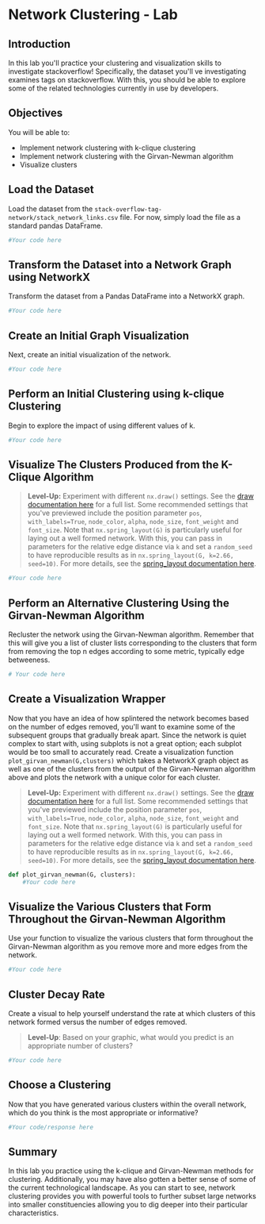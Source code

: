 
# Network Clustering - Lab

## Introduction

In this lab you'll practice your clustering and visualization skills to investigate stackoverflow! Specifically, the dataset you'll ve investigating examines tags on stackoverflow. With this, you should be able to explore some of the related technologies currently in use by developers.

## Objectives
You will be able to:

* Implement network clustering with k-clique clustering
* Implement network clustering with the Girvan-Newman algorithm
* Visualize clusters

## Load the Dataset

Load the dataset from the `stack-overflow-tag-network/stack_network_links.csv` file. For now, simply load the file as a standard pandas DataFrame.


```python
#Your code here
```

## Transform the Dataset into a Network Graph using NetworkX

Transform the dataset from a Pandas DataFrame into a NetworkX graph.


```python
#Your code here
```

## Create an Initial Graph Visualization

Next, create an initial visualization of the network.


```python
#Your code here
```

## Perform an Initial Clustering using k-clique Clustering

Begin to explore the impact of using different values of k.


```python
#Your code here
```

## Visualize The Clusters Produced from the K-Clique Algorithm

> **Level-Up:** Experiment with different `nx.draw()` settings. See the [draw documentation here](https://networkx.github.io/documentation/networkx-1.10/reference/generated/networkx.drawing.nx_pylab.draw_networkx.html) for a full list. Some recommended settings that you've previewed include the position parameter `pos`, `with_labels=True`, `node_color`, `alpha`, `node_size`, `font_weight` and `font_size`. Note that `nx.spring_layout(G)` is particularly useful for laying out a well formed network. With this, you can pass in parameters for the relative edge distance via `k` and set a `random_seed` to have reproducible results as in `nx.spring_layout(G, k=2.66, seed=10)`. For more details, see the [spring_layout documentation here](https://networkx.github.io/documentation/networkx-1.10/reference/generated/networkx.drawing.layout.spring_layout.html?highlight=spring%20layout#networkx.drawing.layout.spring_layout).


```python
#Your code here
```

## Perform an Alternative Clustering Using the Girvan-Newman Algorithm

Recluster the network using the Girvan-Newman algorithm. Remember that this will give you a list of cluster lists corresponding to the clusters that form from removing the top n edges according to some metric, typically edge betweeness.


```python
# Your code here
```

## Create a Visualization Wrapper

Now that you have an idea of how splintered the network becomes based on the number of edges removed, you'll want to examine some of the subsequent groups that gradually break apart. Since the network is quiet complex to start with, using subplots is not a great option; each subplot would be too small to accurately read. Create a visualization function `plot_girvan_newman(G,clusters)` which takes a NetworkX graph object as well as one of the clusters from the output of the Girvan-Newman algorithm above and plots the network with a unique color for each cluster.

> **Level-Up:** Experiment with different `nx.draw()` settings. See the [draw documentation here](https://networkx.github.io/documentation/networkx-1.10/reference/generated/networkx.drawing.nx_pylab.draw_networkx.html) for a full list. Some recommended settings that you've previewed include the position parameter `pos`, `with_labels=True`, `node_color`, `alpha`, `node_size`, `font_weight` and `font_size`. Note that `nx.spring_layout(G)` is particularly useful for laying out a well formed network. With this, you can pass in parameters for the relative edge distance via `k` and set a `random_seed` to have reproducible results as in `nx.spring_layout(G, k=2.66, seed=10)`. For more details, see the [spring_layout documentation here](https://networkx.github.io/documentation/networkx-1.10/reference/generated/networkx.drawing.layout.spring_layout.html?highlight=spring%20layout#networkx.drawing.layout.spring_layout).


```python
def plot_girvan_newman(G, clusters):
    #Your code here
```

## Visualize the Various Clusters that Form Throughout the Girvan-Newman Algorithm

Use your function to visualize the various clusters that form throughout the Girvan-Newman algorithm as you remove more and more edges from the network.


```python
#Your code here
```

## Cluster Decay Rate

Create a visual to help yourself understand the rate at which clusters of this network formed versus the number of edges removed.

> **Level-Up**: Based on your graphic, what would you predict is an appropriate number of clusters? 


```python
#Your code here
```

## Choose a Clustering 

Now that you have generated various clusters within the overall network, which do you think is the most appropriate or informative?


```python
#Your code/response here
```

## Summary

In this lab you practice using the k-clique and Girvan-Newman methods for clustering. Additionally, you may have also gotten a better sense of some of the current technological landscape. As you can start to see, network clustering provides you with powerful tools to further subset large networks into smaller constituencies allowing you to dig deeper into their particular characteristics.
